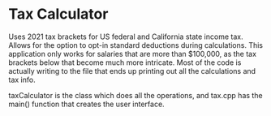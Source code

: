 # Tax Calculator

Uses 2021 tax brackets for US federal and California state income tax. Allows
for the option to opt-in standard deductions during calculations. This application
only works for salaries that are more than $100,000, as the tax brackets below that
become much more intricate. Most of the code is actually writing to the file that 
ends up printing out all the calculations and tax info.

taxCalculator is the class which does all the operations, and tax.cpp has the 
main() function that creates the user interface.